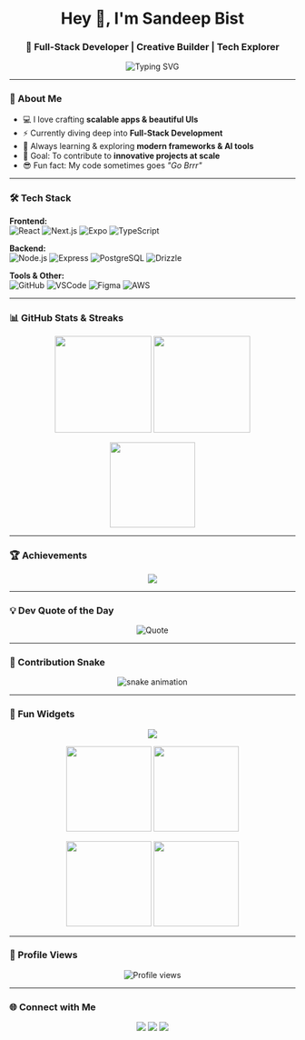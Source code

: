 <!-- PROFILE HEADER -->
<h1 align="center">Hey 👋, I'm Sandeep Bist</h1>
<h3 align="center">🚀 Full-Stack Developer | Creative Builder | Tech Explorer</h3>

<p align="center">
  <img src="https://readme-typing-svg.herokuapp.com?font=Fira+Code&size=22&pause=1000&color=00F7FF&center=true&vCenter=true&width=500&lines=Turning+Ideas+into+Code;Full-Stack+Developer;React+Native+%7C+Next.js+%7C+TypeScript;Always+Learning+%F0%9F%9A%80;Building+Cool+Things!" alt="Typing SVG" />
</p>

---

<!-- ABOUT -->
### 🌟 About Me
- 💻 I love crafting **scalable apps & beautiful UIs**  
- ⚡ Currently diving deep into **Full-Stack Development**  
- 🌱 Always learning & exploring **modern frameworks & AI tools**  
- 🎯 Goal: To contribute to **innovative projects at scale**  
- 😎 Fun fact: My code sometimes goes *"Go Brrr"*  

---

<!-- SKILLS -->
### 🛠️ Tech Stack

**Frontend:**  
![React](https://img.shields.io/badge/React-20232A?style=for-the-badge&logo=react&logoColor=61DAFB)
![Next.js](https://img.shields.io/badge/Next.js-000?style=for-the-badge&logo=next.js&logoColor=fff)
![Expo](https://img.shields.io/badge/Expo-1B1F23?style=for-the-badge&logo=expo&logoColor=fff)
![TypeScript](https://img.shields.io/badge/TypeScript-007ACC?style=for-the-badge&logo=typescript&logoColor=fff)

**Backend:**  
![Node.js](https://img.shields.io/badge/Node.js-43853D?style=for-the-badge&logo=node.js&logoColor=white)
![Express](https://img.shields.io/badge/Express-000?style=for-the-badge&logo=express&logoColor=white)
![PostgreSQL](https://img.shields.io/badge/PostgreSQL-316192?style=for-the-badge&logo=postgresql&logoColor=white)
![Drizzle](https://img.shields.io/badge/Drizzle-ffdd00?style=for-the-badge&logo=drizzle&logoColor=000)

**Tools & Other:**  
![GitHub](https://img.shields.io/badge/GitHub-181717?style=for-the-badge&logo=github)
![VSCode](https://img.shields.io/badge/VSCode-007ACC?style=for-the-badge&logo=visual-studio-code&logoColor=fff)
![Figma](https://img.shields.io/badge/Figma-F24E1E?style=for-the-badge&logo=figma&logoColor=fff)
![AWS](https://img.shields.io/badge/AWS-FF9900?style=for-the-badge&logo=amazon-aws&logoColor=fff)

---

<!-- STATS -->
### 📊 GitHub Stats & Streaks
<p align="center">
<img src="https://github-readme-stats.vercel.app/api?username=sandeepbist&show_icons=true&theme=radical" height="170"/>
<img src="https://github-readme-streak-stats.herokuapp.com/?user=sandeepbist&theme=radical" height="170"/>
</p>

<p align="center">
<img src="https://github-readme-stats.vercel.app/api/top-langs/?username=sandeepbist&layout=compact&theme=radical" height="150"/>
</p>

---

<!-- TROPHIES -->
### 🏆 Achievements
<p align="center">
  <img src="https://github-profile-trophy.vercel.app/?username=sandeepbist&theme=onedark&row=1&column=7" />
</p>

---

<!-- QUOTES -->
### 💡 Dev Quote of the Day
<p align="center">
  <img src="https://quotes-github-readme.vercel.app/api?type=horizontal&theme=radical" alt="Quote"/>
</p>

---

<!-- CONTRIBUTION GRAPH -->
### 🐍 Contribution Snake
<p align="center">
  <img src="https://raw.githubusercontent.com/sandeepbist/sandeepbist/output/github-contribution-grid-snake-dark.svg" alt="snake animation" />
</p>

---

<!-- FUN STUFF -->
### 🎉 Fun Widgets
<p align="center">
  <img src="https://github-profile-summary-cards.vercel.app/api/cards/profile-details?username=sandeepbist&theme=radical" />
</p>

<p align="center">
  <img src="https://github-profile-summary-cards.vercel.app/api/cards/repos-per-language?username=sandeepbist&theme=radical" height="150"/> 
  <img src="https://github-profile-summary-cards.vercel.app/api/cards/most-commit-language?username=sandeepbist&theme=radical" height="150"/>
</p>

<p align="center">
  <img src="https://github-profile-summary-cards.vercel.app/api/cards/stats?username=sandeepbist&theme=radical" height="150"/> 
  <img src="https://github-profile-summary-cards.vercel.app/api/cards/productive-time?username=sandeepbist&theme=radical" height="150"/>
</p>

---

<!-- VIEWS -->
### 👀 Profile Views
<p align="center">
  <img src="https://komarev.com/ghpvc/?username=sandeepbist&style=flat-square&color=blue" alt="Profile views"/>
</p>

---

<!-- CONNECT -->
### 🌐 Connect with Me
<p align="center">
<a href="https://linkedin.com/in/sandeep-bist" target="_blank"><img src="https://img.shields.io/badge/LinkedIn-0077B5?style=for-the-badge&logo=linkedin&logoColor=white"/></a>
<a href="mailto:sandeepbist.dev@gmail.com"><img src="https://img.shields.io/badge/Email-D14836?style=for-the-badge&logo=gmail&logoColor=white"/></a>
<a href="https://portfolio.com"><img src="https://img.shields.io/badge/Portfolio-000?style=for-the-badge&logo=vercel&logoColor=white"/></a>
</p>
